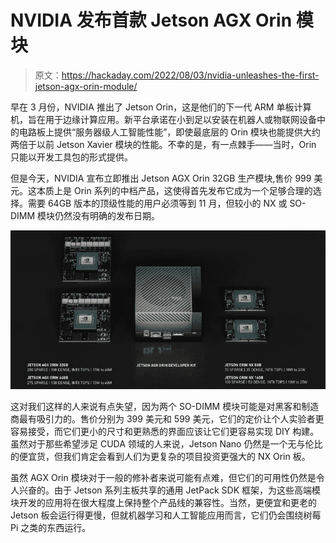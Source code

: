 # NVIDIA 发布首款 Jetson AGX Orin 模块

> 原文：<https://hackaday.com/2022/08/03/nvidia-unleashes-the-first-jetson-agx-orin-module/>

早在 3 月份，NVIDIA 推出了 Jetson Orin，这是他们的下一代 ARM 单板计算机，旨在用于边缘计算应用。新平台承诺在小到足以安装在机器人或物联网设备中的电路板上提供“服务器级人工智能性能”，即使最底层的 Orin 模块也能提供大约两倍于以前 Jetson Xavier 模块的性能。不幸的是，有一点棘手——当时，Orin 只能以开发工具包的形式提供。

但是今天，NVIDIA 宣布立即推出 Jetson AGX Orin 32GB 生产模块,售价 999 美元。这本质上是 Orin 系列的中档产品，这使得首先发布它成为一个足够合理的选择。需要 64GB 版本的顶级性能的用户必须等到 11 月，但较小的 NX 或 SO-DIMM 模块仍然没有明确的发布日期。

[![](img/3d34437b0331df82e47bf6bf4ecef166.png)](https://hackaday.com/wp-content/uploads/2022/08/orinmodules_detail.jpg)

这对我们这样的人来说有点失望，因为两个 SO-DIMM 模块可能是对黑客和制造商最有吸引力的。售价分别为 399 美元和 599 美元，它们的定价让个人实验者更容易接受，而它们更小的尺寸和更熟悉的界面应该让它们更容易实现 DIY 构建。虽然对于那些希望涉足 CUDA 领域的人来说，Jetson Nano 仍然是一个无与伦比的便宜货，但我们肯定会看到人们为更复杂的项目投资更强大的 NX Orin 板。

虽然 AGX Orin 模块对于一般的修补者来说可能有点难，但它们的可用性仍然是令人兴奋的。由于 Jetson 系列主板共享的通用 JetPack SDK 框架，为这些高端模块开发的应用将在很大程度上保持整个产品线的兼容性。当然，更便宜和更老的 Jetson 板会运行得更慢，但就机器学习和人工智能应用而言，它们仍会围绕树莓 Pi 之类的东西运行。